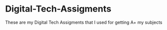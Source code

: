 # Digital-Tech-Assigments
These are my Digital Tech Assigments that I used for getting A+ my subjects
